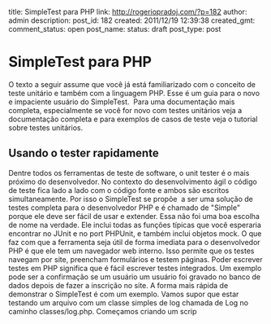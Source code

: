 title: SimpleTest para PHP
link: http://rogeriopradoj.com/?p=182
author: admin
description: 
post_id: 182
created: 2011/12/19 12:39:38
created_gmt: 
comment_status: open
post_name: 
status: draft
post_type: post

# SimpleTest para PHP

O texto a seguir assume que você já está familiarizado com o conceito de teste unitário e também com a linguagem PHP. Esse é um guia para o novo e impaciente usuário do SimpleTest.  Para uma documentação mais completa, especialmente se você for novo com testes unitários veja a documentação completa e para exemplos de casos de teste veja o tutorial sobre testes unitários. 

## Usando o tester rapidamente

Dentre todos os ferramentas de teste de software, o unit tester é o mais próximo do desenvolvedor. No contexto do desenvolvimento ágil o código de teste fica lado a lado com o código fonte e ambos são escritos simultaneamente. Por isso o SimpleTest se propõe  a ser uma solução de testes completa para o desenvolvedor PHP e é chamado de "Simple" porque ele deve ser fácil de usar e extender. Essa não foi uma boa escolha de nome na verdade. Ele inclui todas as funções típicas que você esperaria encontrar no JUnit e no port PHPUnit, e também inclui objetos mock. O que faz com que a ferramenta seja útil de forma imediata para o desenvolvedor PHP é que ele tem um navegador web interno. Isso permite que os testes navegam por site, preencham formulários e testem páginas. Poder escrever testes em PHP significa que é fácil escrever testes integrados. Um exemplo pode ser a confirmação se um usuário um usuário foi gravado no banco de dados depois de fazer a inscrição no site. A forma mais rápida de demonstrar o SimpleTest é com um exemplo. Vamos supor que estar testando um arquivo com um classe simples de log chamada de Log no caminho classes/log.php. Começamos criando um scrip
